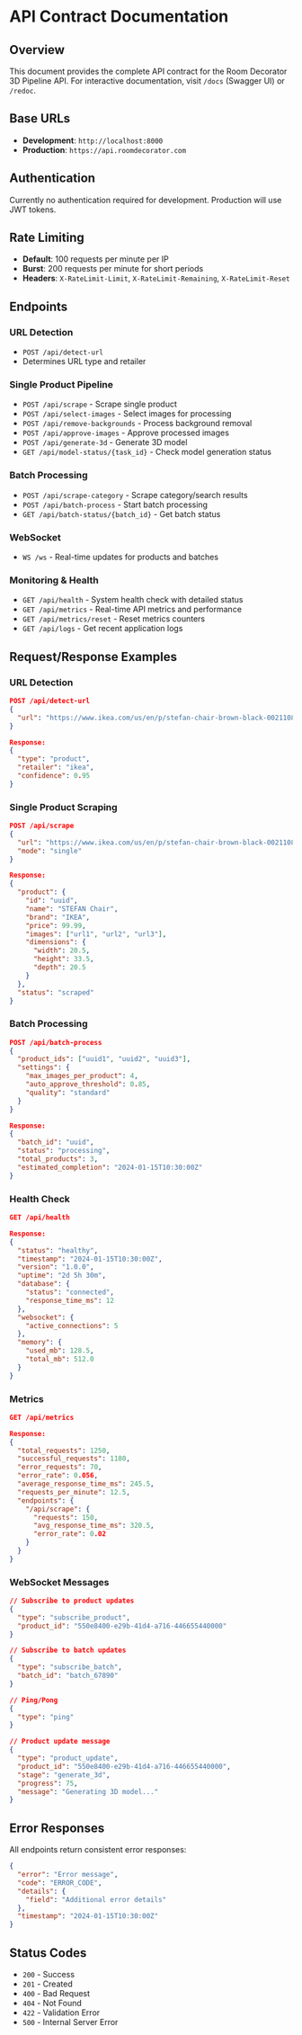 # API Contract Documentation

## Overview
This document provides the complete API contract for the Room Decorator 3D Pipeline API. For interactive documentation, visit `/docs` (Swagger UI) or `/redoc`.

## Base URLs
- **Development**: `http://localhost:8000`
- **Production**: `https://api.roomdecorator.com`

## Authentication
Currently no authentication required for development. Production will use JWT tokens.

## Rate Limiting
- **Default**: 100 requests per minute per IP
- **Burst**: 200 requests per minute for short periods
- **Headers**: `X-RateLimit-Limit`, `X-RateLimit-Remaining`, `X-RateLimit-Reset`

## Endpoints

### URL Detection
- `POST /api/detect-url`
- Determines URL type and retailer

### Single Product Pipeline
- `POST /api/scrape` - Scrape single product
- `POST /api/select-images` - Select images for processing
- `POST /api/remove-backgrounds` - Process background removal
- `POST /api/approve-images` - Approve processed images
- `POST /api/generate-3d` - Generate 3D model
- `GET /api/model-status/{task_id}` - Check model generation status

### Batch Processing
- `POST /api/scrape-category` - Scrape category/search results
- `POST /api/batch-process` - Start batch processing
- `GET /api/batch-status/{batch_id}` - Get batch status

### WebSocket
- `WS /ws` - Real-time updates for products and batches

### Monitoring & Health
- `GET /api/health` - System health check with detailed status
- `GET /api/metrics` - Real-time API metrics and performance
- `GET /api/metrics/reset` - Reset metrics counters
- `GET /api/logs` - Get recent application logs

## Request/Response Examples

### URL Detection
```json
POST /api/detect-url
{
  "url": "https://www.ikea.com/us/en/p/stefan-chair-brown-black-00211088/"
}

Response:
{
  "type": "product",
  "retailer": "ikea",
  "confidence": 0.95
}
```

### Single Product Scraping
```json
POST /api/scrape
{
  "url": "https://www.ikea.com/us/en/p/stefan-chair-brown-black-00211088/",
  "mode": "single"
}

Response:
{
  "product": {
    "id": "uuid",
    "name": "STEFAN Chair",
    "brand": "IKEA",
    "price": 99.99,
    "images": ["url1", "url2", "url3"],
    "dimensions": {
      "width": 20.5,
      "height": 33.5,
      "depth": 20.5
    }
  },
  "status": "scraped"
}
```

### Batch Processing
```json
POST /api/batch-process
{
  "product_ids": ["uuid1", "uuid2", "uuid3"],
  "settings": {
    "max_images_per_product": 4,
    "auto_approve_threshold": 0.85,
    "quality": "standard"
  }
}

Response:
{
  "batch_id": "uuid",
  "status": "processing",
  "total_products": 3,
  "estimated_completion": "2024-01-15T10:30:00Z"
}
```

### Health Check
```json
GET /api/health

Response:
{
  "status": "healthy",
  "timestamp": "2024-01-15T10:30:00Z",
  "version": "1.0.0",
  "uptime": "2d 5h 30m",
  "database": {
    "status": "connected",
    "response_time_ms": 12
  },
  "websocket": {
    "active_connections": 5
  },
  "memory": {
    "used_mb": 128.5,
    "total_mb": 512.0
  }
}
```

### Metrics
```json
GET /api/metrics

Response:
{
  "total_requests": 1250,
  "successful_requests": 1180,
  "error_requests": 70,
  "error_rate": 0.056,
  "average_response_time_ms": 245.5,
  "requests_per_minute": 12.5,
  "endpoints": {
    "/api/scrape": {
      "requests": 150,
      "avg_response_time_ms": 320.5,
      "error_rate": 0.02
    }
  }
}
```

### WebSocket Messages
```json
// Subscribe to product updates
{
  "type": "subscribe_product",
  "product_id": "550e8400-e29b-41d4-a716-446655440000"
}

// Subscribe to batch updates
{
  "type": "subscribe_batch",
  "batch_id": "batch_67890"
}

// Ping/Pong
{
  "type": "ping"
}

// Product update message
{
  "type": "product_update",
  "product_id": "550e8400-e29b-41d4-a716-446655440000",
  "stage": "generate_3d",
  "progress": 75,
  "message": "Generating 3D model..."
}
```

## Error Responses

All endpoints return consistent error responses:

```json
{
  "error": "Error message",
  "code": "ERROR_CODE",
  "details": {
    "field": "Additional error details"
  },
  "timestamp": "2024-01-15T10:30:00Z"
}
```

## Status Codes

- `200` - Success
- `201` - Created
- `400` - Bad Request
- `404` - Not Found
- `422` - Validation Error
- `500` - Internal Server Error

